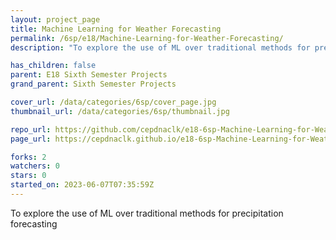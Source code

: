 ```yaml
---
layout: project_page
title: Machine Learning for Weather Forecasting
permalink: /6sp/e18/Machine-Learning-for-Weather-Forecasting/
description: "To explore the use of ML over traditional methods for precipitation forecasting"

has_children: false
parent: E18 Sixth Semester Projects
grand_parent: Sixth Semester Projects

cover_url: /data/categories/6sp/cover_page.jpg
thumbnail_url: /data/categories/6sp/thumbnail.jpg

repo_url: https://github.com/cepdnaclk/e18-6sp-Machine-Learning-for-Weather-Forecasting
page_url: https://cepdnaclk.github.io/e18-6sp-Machine-Learning-for-Weather-Forecasting

forks: 2
watchers: 0
stars: 0
started_on: 2023-06-07T07:35:59Z
---
```

To explore the use of ML over traditional methods for precipitation forecasting

